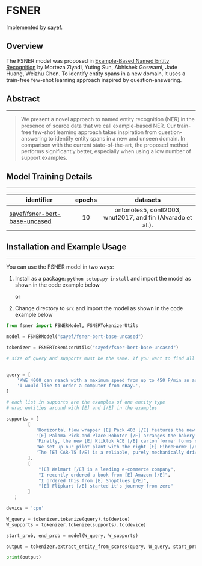 # FSNER

Implemented by [sayef](https://huggingface.co/sayef).

## Overview

The FSNER model was proposed in [Example-Based Named Entity Recognition](https://arxiv.org/abs/2008.10570) by Morteza Ziyadi, Yuting Sun, Abhishek Goswami, Jade Huang, Weizhu Chen. To identify entity spans in a new domain, it uses a train-free few-shot learning approach inspired by question-answering.



## Abstract
----
> We present a novel approach to named entity recognition (NER) in the presence of scarce data that we call example-based NER. Our train-free few-shot learning approach takes inspiration from question-answering to identify entity spans in a new and unseen domain. In comparison with the current state-of-the-art, the proposed method performs significantly better, especially when using a low number of support examples.



## Model Training Details
-----

| identifier        | epochs           | datasets  |
| ---------- |:----------:| :-----:|
| [sayef/fsner-bert-base-uncased](https://huggingface.co/sayef/fsner-bert-base-uncased)      | 10 | ontonotes5, conll2003, wnut2017, and fin (Alvarado et al.). |


## Installation and Example Usage
------

You can use the FSNER model in two ways:

1. Install as a package: `python setup.py install` and import the model as shown in the code example below

    or

2. Change directory to `src` and import the model as shown in the code example below



```python
from fsner import FSNERModel, FSNERTokenizerUtils

model = FSNERModel("sayef/fsner-bert-base-uncased")

tokenizer = FSNERTokenizerUtils("sayef/fsner-bert-base-uncased")

# size of query and supports must be the same. If you want to find all the entitites in one particular query, just repeat the same query n times where n is equal to the number of supports (or entities).


query = [
    'KWE 4000 can reach with a maximum speed from up to 450 P/min an accuracy from 50 mg',
    'I would like to order a computer from eBay.',
]

# each list in supports are the examples of one entity type
# wrap entities around with [E] and [/E] in the examples

supports = [
        [
           'Horizontal flow wrapper [E] Pack 403 [/E] features the new retrofit-kit „paper-ON-form“',
           '[E] Paloma Pick-and-Place-Roboter [/E] arranges the bakery products for the downstream tray-forming equipment',
           'Finally, the new [E] Kliklok ACE [/E] carton former forms cartons and trays without the use of glue',
           'We set up our pilot plant with the right [E] FibreForm® [/E] configuration to make prototypes for your marketing tests and package validation',
           'The [E] CAR-T5 [/E] is a reliable, purely mechanically driven cartoning machine for versatile application fields'
        ],
        [
            "[E] Walmart [/E] is a leading e-commerce company",
            "I recently ordered a book from [E] Amazon [/E]",
            "I ordered this from [E] ShopClues [/E]",
            "[E] Flipkart [/E] started it's journey from zero"
        ]
   ]

device = 'cpu'

W_query = tokenizer.tokenize(query).to(device)
W_supports = tokenizer.tokenize(supports).to(device)

start_prob, end_prob = model(W_query, W_supports)

output = tokenizer.extract_entity_from_scores(query, W_query, start_prob, end_prob, thresh=0.50)

print(output)
```
